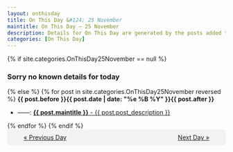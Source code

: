 ```yaml
---
layout: onthisday
title: On This Day &#124; 25 November
maintitle: On This Day — 25 November
description: Details for On This Day are generated by the posts added to the website so the content is subject to changes/updates over time.
categories: [On This Day]
---
```


{% if site.categories.OnThisDay25November == null %}
<h3>Sorry no known details for today</h3>
{% else %}
{% for post in site.categories.OnThisDay25November reversed %}
<strong>{{ post.before }}{{ post.date | date: "%e %B %Y" }}{{ post.after }}</strong>
<ul>
<li> ——: <a class="{{ post.class }}" href="{{ post.url }}"><strong>{{ post.maintitle }}</strong> - {{ post.post_description }}</a></li>
</ul>
{% endfor %}
{% endif %}

<div style="background-color: #f3f3f3; padding: 10px; border-radius: 5px; text-align: center; display: flex; justify-content: space-evenly;">
<a href="/onthisday/11/11-24">« Previous Day</a>
<span style="visibility:hidden;">[ Visit Leap Year February 29 ]</span>
<a href="/onthisday/11/11-26">Next Day »</a>
</div>
